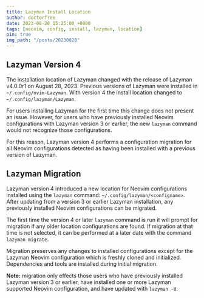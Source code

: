 ```yaml
---
title: Lazyman Install Location
author: doctorfree
date: 2023-08-28 15:25:00 +0800
tags: [neovim, config, install, lazyman, location]
pin: true
img_path: "/posts/20230828"
---
```


## Lazyman Version 4

The installation location of Lazyman changed with the release of
Lazyman v4.0.0r1 on August 28, 2023. Previous versions of Lazyman
were installed in `~/.config/nvim-Lazyman`. With version 4 the install
location changed to `~/.config/lazyman/Lazyman`.

For users installing Lazyman for the first time this change does not
present an issue. However, for users who have previously installed
Neovim configurations with Lazyman version 3 or earlier, the new
`lazyman` command would not recognize those configurations.

For this reason, Lazyman version 4 performs a configuration migration
for all Neovim configurations detected as having been installed with
a previous version of Lazyman.

## Lazyman Migration

Lazyman version 4 introduced a new location for Neovim configurations
installed using the `lazyman` command: `~/.config/lazyman/<configname>`.
After updating from a version 3 or earlier Lazyman installation, any
previously installed Neovim configurations can be migrated.

The first time the version 4 or later `lazyman` command is run it will
prompt for migration if any older location configurations are found.
If migration at that time is not selected, it can be performed at a later
date with the command `lazyman migrate`.

Migration preserves any changes to installed configurations except for the
Lazyman Neovim configuration which is freshly cloned and initialized.
Dependencies and tools are installed during initial migration.

**Note:** migration only effects those users who have previously installed
Lazyman version 3 or earlier, have installed one or more Lazyman supported
Neovim configuration, and have updated with `lazyman -U`.
